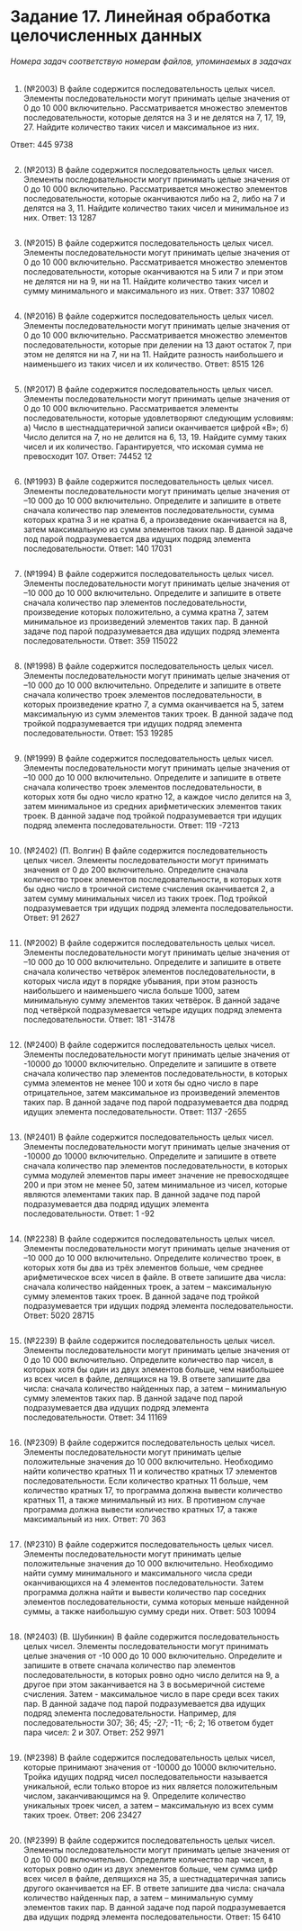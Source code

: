 # Задание 17. Линейная обработка целочисленных данных
###### Номера задач соответствую номерам файлов, упоминаемых в задачах

1. (№2003) В файле содержится последовательность целых чисел. Элементы последовательности могут принимать целые значения от 0 до 10 000 включительно. Рассматривается множество элементов последовательности, которые делятся на 3 и не делятся на 7, 17, 19, 27. Найдите количество таких чисел и максимальное из них.

Ответ: 445 9738
```python

```

2. (№2013) В файле содержится последовательность целых чисел. Элементы последовательности могут принимать целые значения от 0 до 10 000 включительно. Рассматривается множество элементов последовательности, которые оканчиваются либо на 2, либо на 7 и делятся на 3, 11. Найдите количество таких чисел и минимальное из них.
Ответ: 13 1287
```python

```

3. (№2015) В файле содержится последовательность целых чисел. Элементы последовательности могут принимать целые значения от 0 до 10 000 включительно. Рассматривается множество элементов последовательности, которые оканчиваются на 5 или 7  и при этом не делятся ни на 9, ни на 11. Найдите количество таких чисел и сумму минимального и максимального из них.
Ответ: 337 10802
```python

```

4. (№2016) В файле содержится последовательность целых чисел. Элементы последовательности могут принимать целые значения от 0 до 10 000 включительно. Рассматривается множество элементов последовательности, которые при делении на 13 дают остаток 7, при этом не делятся ни на 7, ни на 11. Найдите разность наибольшего и наименьшего из таких чисел и их количество.
Ответ: 8515 126
```python

```

5. (№2017) В файле содержится последовательность целых чисел. Элементы последовательности могут принимать целые значения от 0 до 10 000 включительно. Рассматривается элементы последовательности, которые удовлетворяют следующим условиям:
а) Число в шестнадцатеричной записи оканчивается цифрой «B»;
б) Число делится на 7, но не делится на 6, 13, 19.
Найдите сумму таких чисел и их количество. Гарантируется, что искомая сумма не превосходит 107.
Ответ: 74452 12
```python

```

6. (№1993) В файле содержится последовательность целых чисел. Элементы последовательности могут принимать целые значения от –10 000 до 10 000 включительно. Определите и запишите в ответе сначала количество пар элементов последовательности, сумма которых кратна 3 и не кратна 6, а произведение оканчивается на 8, затем максимальную из сумм элементов таких пар. В данной задаче под парой подразумевается два идущих подряд элемента последовательности.
Ответ: 140 17031
```python

```

7. (№1994) В файле содержится последовательность целых чисел. Элементы последовательности могут принимать целые значения от –10 000 до 10 000 включительно. Определите и запишите в ответе сначала количество пар элементов последовательности, произведение которых положительно, а сумма кратна 7, затем минимальное из произведений элементов таких пар. В данной задаче под парой подразумевается два идущих подряд элемента последовательности.
Ответ: 359 115022
```python

```

8. (№1998) В файле содержится последовательность целых чисел. Элементы последовательности могут принимать целые значения от –10 000 до 10 000 включительно. Определите и запишите в ответе сначала количество троек элементов последовательности, в которых произведение кратно 7, а сумма оканчивается на 5, затем максимальную из сумм элементов таких троек. В данной задаче под тройкой подразумевается три идущих подряд элемента последовательности.
Ответ: 153 19285
```python

```

9. (№1999) В файле содержится последовательность целых чисел. Элементы последовательности могут принимать целые значения от –10 000 до 10 000 включительно. Определите и запишите в ответе сначала количество троек элементов последовательности, в которых хотя бы одно число кратно 12, а каждое число делится на 3, затем минимальное из средних арифметических элементов таких троек. В данной задаче под тройкой подразумевается три идущих подряд элемента последовательности.
Ответ: 119 -7213
```python

```

10. (№2402) (П. Волгин) В файле содержится последовательность целых чисел. Элементы последовательности могут принимать значения от 0 до 200 включительно. Определите сначала количество троек элементов последовательности, в которых хотя бы одно число в троичной системе счисления оканчивается 2, а затем сумму минимальных чисел из таких троек. Под тройкой подразумевается три идущих подряд элемента последовательности.
Ответ: 91 2627
```python

```

11. (№2002) В файле содержится последовательность целых чисел. Элементы последовательности могут принимать целые значения от –10 000 до 10 000 включительно. Определите и запишите в ответе сначала количество четвёрок элементов последовательности, в которых числа идут в порядке убывания, при этом разность наибольшего и наименьшего числа больше 1000, затем минимальную сумму элементов таких четвёрок. В данной задаче под четвёркой подразумевается четыре идущих подряд элемента последовательности.
Ответ: 181 -31478
```python

```

12. (№2400) В файле содержится последовательность целых чисел. Элементы последовательности могут принимать целые значения от -10000 до 10000 включительно. Определите и запишите в ответе сначала количество пар элементов последовательности, в которых сумма элементов не менее 100 и хотя бы одно число в паре отрицательное, затем максимальное из произведений элементов таких пар. В данной задаче под парой подразумевается два подряд идущих элемента последовательности.
Ответ: 1137 -2655
```python

```

13. (№2401) В файле содержится последовательность целых чисел. Элементы последовательности могут принимать целые значения от -10000 до 10000 включительно. Определите и запишите в ответе сначала количество пар элементов последовательности, в которых сумма модулей элементов пары имеет значение не превосходящее 200 и при этом не менее 50, затем минимальное из чисел, которые являются элементами таких пар. В данной задаче под парой подразумевается два подряд идущих элемента последовательности.
Ответ: 1 -92
```python

```

14. (№2238) В файле содержится последовательность целых чисел. Элементы последовательности могут принимать целые значения от –10 000 до 10 000 включительно. Определите количество троек, в которых хотя бы два из трёх элементов больше, чем среднее арифметическое всех чисел в файле. В ответе запишите два числа: сначала количество найденных троек, а затем – максимальную сумму элементов таких троек. В данной задаче под тройкой подразумевается три идущих подряд элемента последовательности.
Ответ: 5020 28715
```python

```

15. (№2239) В файле содержится последовательность целых чисел. Элементы последовательности могут принимать целые значения от 0 до 10 000 включительно. Определите количество пар чисел, в которых хотя бы один из двух элементов больше, чем наибольшее из всех чисел в файле, делящихся на 19. В ответе запишите два числа: сначала количество найденных пар, а затем – минимальную сумму элементов таких пар. В данной задаче под парой подразумевается два идущих подряд элемента последовательности.
Ответ: 34 11169
```python

```

16. (№2309) В файле содержится последовательность целых чисел. Элементы последовательности могут принимать целые положительные значения до 10 000 включительно. Необходимо найти количество кратных 11 и количество кратных 17 элементов последовательности. Если количество кратных 11 больше, чем количество кратных 17, то программа должна вывести количество кратных 11, а также минимальный из них. В противном случае программа должна вывести количество кратных 17, а также максимальный из них.
Ответ: 70 363
```python

```

17. (№2310) В файле содержится последовательность целых чисел. Элементы последовательности могут принимать целые положительные значения до 10 000 включительно. Необходимо найти сумму минимального и максимального числа среди оканчивающихся на 4 элементов последовательности. Затем программа должна найти и вывести количество пар соседних элементов последовательности, сумма которых меньше найденной суммы, а также наибольшую сумму среди них.
Ответ: 503 10094
```python

```

18. (№2403) (В. Шубинкин) В файле содержится последовательность целых чисел. Элементы последовательности могут принимать целые значения от -10 000 до 10 000 включительно. Определите и запишите в ответе сначала количество пар элементов последовательности, в которых ровно одно число делится на 9, а другое при этом заканчивается на 3 в восьмеричной системе счисления. Затем - максимальное число в паре среди всех таких пар. В данной задаче под парой подразумевается два идущих подряд элемента последовательности.
Например, для последовательности 307; 36; 45; -27; -11; -6; 2; 16 ответом будет пара чисел: 2 и 307.
Ответ: 252 9971
```python

```

19. (№2398) В файле содержится последовательность целых чисел, которые принимают значения от -10000 до 10000 включительно. Тройка идущих подряд чисел последовательности называется уникальной, если только второе из них является положительным числом, заканчивающимся на 9. Определите количество уникальных троек чисел, а затем – максимальную из всех сумм таких троек.
Ответ: 206 23427
```python

```

20. (№2399) В файле содержится последовательность целых чисел. Элементы последовательности могут принимать целые значения от 0 до 10 000 включительно. Определите количество пар чисел, в которых ровно один из двух элементов больше, чем сумма цифр всех чисел в файле, делящихся на 35, а шестнадцатеричная запись другого оканчивается на EF. В ответе запишите два числа: сначала количество найденных пар, а затем – минимальную сумму элементов таких пар. В данной задаче под парой подразумевается два идущих подряд элемента последовательности.
Ответ: 15 6410
```python

```
